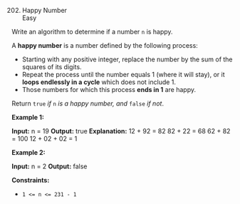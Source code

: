 202. Happy Number  
Easy

Write an algorithm to determine if a number  `n`  is happy.

A  **happy number**  is a number defined by the following process:

-   Starting with any positive integer, replace the number by the sum of the squares of its digits.
-   Repeat the process until the number equals 1 (where it will stay), or it  **loops endlessly in a cycle**  which does not include 1.
-   Those numbers for which this process  **ends in 1**  are happy.

Return  `true`  _if_  `n`  _is a happy number, and_  `false`  _if not_.

**Example 1:**

**Input:** n = 19
**Output:** true
**Explanation:**
12 + 92 = 82
82 + 22 = 68
62 + 82 = 100
12 + 02 + 02 = 1

**Example 2:**

**Input:** n = 2
**Output:** false

**Constraints:**

-   `1 <= n <= 231 - 1`